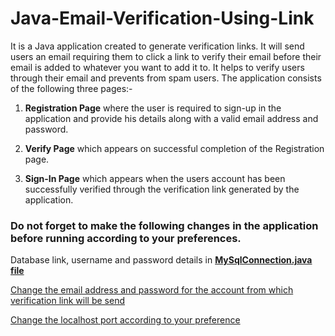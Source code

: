 # Java-Email-Verification-Using-Link
It is a Java application created to generate verification links. It will send users an email requiring them to click a link to verify their email before their email is added to whatever you want to add it to. It helps to verify users through their email and prevents from spam users. The application consists of the following three pages:-
1) **Registration Page** where the user is required to sign-up in the application and provide his details along with a valid email address and password.

2) **Verify Page** which appears on successful completion of the Registration page.

3) **Sign-In Page** which appears when the users account has been successfully verified through the verification link generated by the application.

### Do not forget to make the following changes in the application before running according to your preferences.
Database link, username and password details in [**MySqlConnection.java file**](/src/com/emailverfication/MySqlConnection.java)

[Change the email address and password for the account from which verification link will be send](/src/com/emailverfication/SendingEmail.java)

[Change the localhost port according to your preference](/src/com/emailverfication/SendingEmail.java)

